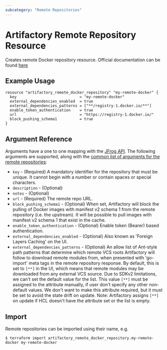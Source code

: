 ```yaml
---
subcategory: "Remote Repositories"
---
```

# Artifactory Remote Repository Resource

Creates remote Docker repository resource. 
Official documentation can be found [here](https://www.jfrog.com/confluence/display/JFROG/Docker+Registry)


## Example Usage

```hcl
resource "artifactory_remote_docker_repository" "my-remote-docker" {
  key                            = "my-remote-docker"
  external_dependencies_enabled  = true
  external_dependencies_patterns = ["**/registry-1.docker.io/**"]
  enable_token_authentication    = true
  url                            = "https://registry-1.docker.io/"
  block_pushing_schema1          = true
}
```

## Argument Reference

Arguments have a one to one mapping with the [JFrog API](https://www.jfrog.com/confluence/display/RTF/Repository+Configuration+JSON). 
The following arguments are supported, along with the [common list of arguments for the remote repositories](remote.md):

* `key` - (Required) A mandatory identifier for the repository that must be unique. It cannot begin with a number or
  contain spaces or special characters.
* `description` - (Optional)
* `notes` - (Optional)
* `url` - (Required) The remote repo URL.
* `block_pushing_schema1` - (Optional) When set, Artifactory will block the pulling of Docker images with manifest v2
  schema 1 from the remote repository (i.e. the upstream). It will be possible to pull images with manifest v2 schema 1
  that exist in the cache.
* `enable_token_authentication` - (Optional) Enable token (Bearer) based authentication.
* `external_dependencies_enabled` - (Optional) Also known as 'Foreign Layers Caching' on the UI.
* `external_dependencies_patterns` - (Optional) An allow list of Ant-style path patterns that determine which remote VCS roots Artifactory will
  follow to download remote modules from, when presented with 'go-import' meta tags in the remote repository response.
  By default, this is set to `[**]` in the UI, which means that remote modules may be downloaded from any external VCS source.
  Due to SDKv2 limitations, we can't set the default value for the list.
  This value `[**]` must be assigned to the attribute manually, if user don't specify any other non-default values.
  We don't want to make this attribute required, but it must be set to avoid the state drift on update. Note: Artifactory assigns
  `[**]` on update if HCL doesn't have the attribute set or the list is empty.

## Import

Remote repositories can be imported using their name, e.g.
```
$ terraform import artifactory_remote_docker_repository.my-remote-docker my-remote-docker
```
